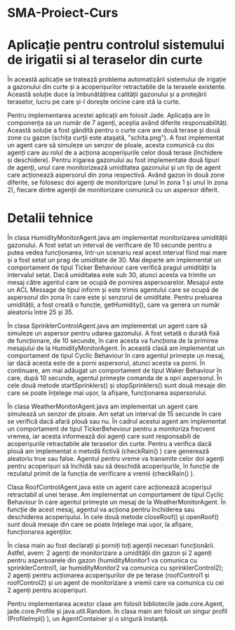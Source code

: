 # SMA-Proiect-Curs
# Aplicație pentru controlul sistemului de irigatii si al teraselor din curte
În această aplicație se tratează problema automatizării sistemului de irigație a gazonului din curte și a acoperișurilor retractabile de la terasele existente. Această soluție duce la îmbunătățirea calității gazonului și a protejării teraselor, lucru pe care și-l dorește oricine care stă la curte.

Pentru implementarea acestei aplicații am folosit Jade. Aplicația are în componența sa un număr de 7 agenți, aceștia având diferite responsabilități. Această soluție a fost gândită pentru o curte care are două terase și două zone cu gazon (schița curții este atașată, "schita.png"). A fost implementat un agent care să simuleze un senzor de ploaie, acesta comunică cu doi agenți care au rolul de a acționa acoperișurile celor două terase (închidere și deschidere). Pentru irigarea gazonului au fost implementate două tipuri de agenți, unul care monitorizează umiditatea gazonului și un tip de agent care acționează aspersorul din zona respectivă. Având gazon în două zone diferite, se folosesc doi agenți de monitorizare (unul în zona 1 și unul în zona 2), fiecare dintre agenții de monitorizare comunică cu un aspersor diferit.

# Detalii tehnice
În clasa HumidityMonitorAgent.java am implementat monitorizarea umidității gazonului. A fost setat un interval de verificare de 10 secunde pentru a putea vedea funcționarea, într-un scenariu real acest interval fiind mai mare și a fost setat un prag de umiditate de 30. Mai departe am implementat un comportament de tipul Ticker Behaviour care verifică pragul umidității la intervalul setat. Dacă umiditatea este sub 30, atunci acesta va trimite un mesaj către agentul care se ocupă de pornirea aspersoarelor. Mesajul este un ACL Message de tipul inform și este trimis agentului care se ocupă de aspersorul din zona în care este și senzorul de umiditate.
Pentru preluarea umidității, a fost creată o funcție, getHumidity(), care va genera un număr aleatoriu între 25 și 35.

În clasa SprinklerControlAgent.java am implementat un agent care să simuleze un aspersor pentru udarea gazonului. A fost setată o durată fixă de funcționare, de 10 secunde, în care acesta va funcționa de la primirea mesajului de la HumidityMonitorAgent. În această clasă am implementat un comportament de tipul Cyclic Behaviour în care agentul primește un mesaj, iar dacă acesta este de a porni aspersorul, atunci acesta va porni. În continuare, am mai adăugat un comportament de tipul Waker Behaviour în care, după 10 secunde, agentul primește comanda de a opri aspersorul. În cele două metode startSprinklers() și stopSprinklers() sunt două mesaje din care se poate înțelege mai ușor, la afișare, funcționarea aspersorului.

În clasa WeatherMonitorAgent.java am implementat un agent care simulează un senzor de ploaie. Am setat un interval de 15 secunde în care se verifică dacă afară plouă sau nu. În cadrul acestui agent am implementat un comportament de tipul TickerBeheviour pentru a monitoriza frecvent vremea, iar acesta informează doi agenți care sunt responsabili de acoperișurile retractabile ale teraselor din curte. Pentru a verifica dacă plouă am implementat o metodă fictivă (checkRain() ) care generează aleatoriu true sau false. Agentul pentru vreme va transmite celor doi agenți pentru acoperișuri să închidă sau să deschidă acoperișurile, în funcție de rezulatul primit de la funcția de verificare a vremii (checkRain() ).

Clasa RoofControlAgent.java este un agent care acționează acoperișul retractabil al unei terase. Am implementat un comportament de tipul Cyclic Behaviour în care agentul primește un mesaj de la WeatherMonitorAgent. În funcție de acest mesaj, agentul va acționa pentru închiderea sau deschiderea acoperișului. În cele două metode closeRoof() și openRoof() sunt două mesaje din care se poate înțelege mai ușor, la afișare, funcționarea agenților.

În clasa main au fost declarați și porniți toți agenții necesari funcționării. Astfel, avem: 2 agenți de monitorizare a umidității din gazon și 2 agenți pentru aspersoarele din gazon (humidityMonitor1 va comunica cu sprinklerControl1, iar humidityMonitor2 va comunica cu sprinklerControl2); 2 agenți pentru acționarea acoperișurilor de pe terase (roofControl1 și roofControl2) și un agent de monitorizare a vremii care va comunica cu cei 2 agenți pentru acoperișuri.

Pentru implementarea acestor clase am folosit bibliotecile jade.core.Agent, jade.core.Profile și java.util.Random. În clasa main am folosit un singur profil (ProfileImpl() ), un AgentContainer și o singură instanță.  
